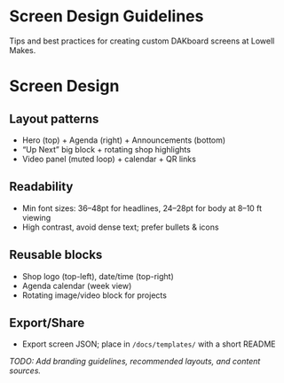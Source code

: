 # Screen Design Guidelines

Tips and best practices for creating custom DAKboard screens at Lowell Makes.

# Screen Design

## Layout patterns
- Hero (top) + Agenda (right) + Announcements (bottom)
- “Up Next” big block + rotating shop highlights
- Video panel (muted loop) + calendar + QR links

## Readability
- Min font sizes: 36–48pt for headlines, 24–28pt for body at 8–10 ft viewing
- High contrast, avoid dense text; prefer bullets & icons

## Reusable blocks
- Shop logo (top-left), date/time (top-right)
- Agenda calendar (week view)
- Rotating image/video block for projects

## Export/Share
- Export screen JSON; place in `/docs/templates/` with a short README

_TODO: Add branding guidelines, recommended layouts, and content sources._
